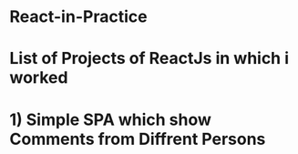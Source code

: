 # React-in-Practice

# List of Projects of ReactJs in which i worked 

# 1) Simple SPA which show Comments from Diffrent Persons
